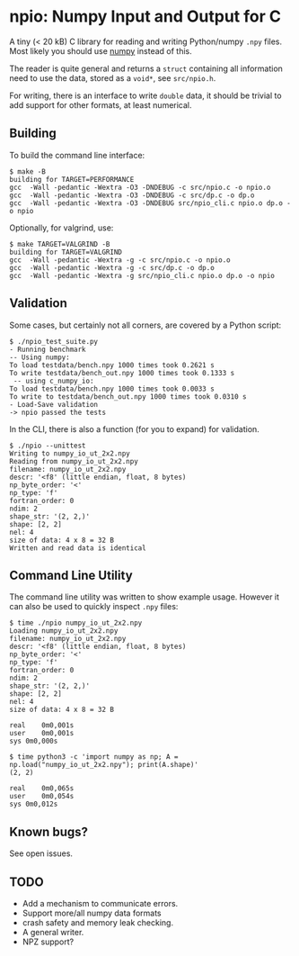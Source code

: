 # npio: Numpy Input and Output for C

A tiny (< 20 kB) C library for reading and writing Python/numpy `.npy` files.
Most likely you should use [numpy](https://numpy.org/) instead of this.

The reader is quite general and returns a `struct` containing
all information need to use the data, stored as a `void*`, see `src/npio.h`.

For writing, there is an interface to write `double` data,
it should be trivial to add support for other formats, at least numerical.

## Building
To build the command line interface:
``` shell
$ make -B
building for TARGET=PERFORMANCE
gcc  -Wall -pedantic -Wextra -O3 -DNDEBUG -c src/npio.c -o npio.o
gcc  -Wall -pedantic -Wextra -O3 -DNDEBUG -c src/dp.c -o dp.o
gcc  -Wall -pedantic -Wextra -O3 -DNDEBUG src/npio_cli.c npio.o dp.o -o npio
```
Optionally, for valgrind, use:

``` shell
$ make TARGET=VALGRIND -B
building for TARGET=VALGRIND
gcc  -Wall -pedantic -Wextra -g -c src/npio.c -o npio.o
gcc  -Wall -pedantic -Wextra -g -c src/dp.c -o dp.o
gcc  -Wall -pedantic -Wextra -g src/npio_cli.c npio.o dp.o -o npio
```

## Validation
Some cases, but certainly not all corners, are covered by a Python script:

``` shell
$ ./npio_test_suite.py
- Running benchmark
-- Using numpy:
To load testdata/bench.npy 1000 times took 0.2621 s
To write testdata/bench_out.npy 1000 times took 0.1333 s
 -- using c_numpy_io:
To load testdata/bench.npy 1000 times took 0.0033 s
To write to testdata/bench_out.npy 1000 times took 0.0310 s
- Load-Save validation
-> npio passed the tests
```
In the CLI, there is also a function (for you to expand) for validation.

``` shell
$ ./npio --unittest
Writing to numpy_io_ut_2x2.npy
Reading from numpy_io_ut_2x2.npy
filename: numpy_io_ut_2x2.npy
descr: '<f8' (little endian, float, 8 bytes)
np_byte_order: '<'
np_type: 'f'
fortran_order: 0
ndim: 2
shape_str: '(2, 2,)'
shape: [2, 2]
nel: 4
size of data: 4 x 8 = 32 B
Written and read data is identical
```

## Command Line Utility
The command line utility was written to show example usage. However it can also
be used to quickly inspect `.npy` files:

``` shell
$ time ./npio numpy_io_ut_2x2.npy
Loading numpy_io_ut_2x2.npy
filename: numpy_io_ut_2x2.npy
descr: '<f8' (little endian, float, 8 bytes)
np_byte_order: '<'
np_type: 'f'
fortran_order: 0
ndim: 2
shape_str: '(2, 2,)'
shape: [2, 2]
nel: 4
size of data: 4 x 8 = 32 B

real	0m0,001s
user	0m0,001s
sys	0m0,000s

$ time python3 -c 'import numpy as np; A = np.load("numpy_io_ut_2x2.npy"); print(A.shape)'
(2, 2)

real	0m0,065s
user	0m0,054s
sys	0m0,012s

```

## Known bugs?
See open issues.

## TODO
 - Add a mechanism to communicate errors.
 - Support more/all numpy data formats
 - crash safety and memory leak checking.
 - A general writer.
 - NPZ support?
